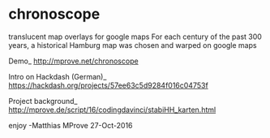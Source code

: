 # chronoscope
translucent map overlays for google maps
For each century of the past 300 years, a historical Hamburg map was chosen and warped on google maps

Demo_
http://mprove.net/chronoscope

Intro on Hackdash (German)_
https://hackdash.org/projects/57ee63c5d9284f016c04753f

Project background_
http://mprove.de/script/16/codingdavinci/stabiHH_karten.html


enjoy
-Matthias MProve 27-Oct-2016